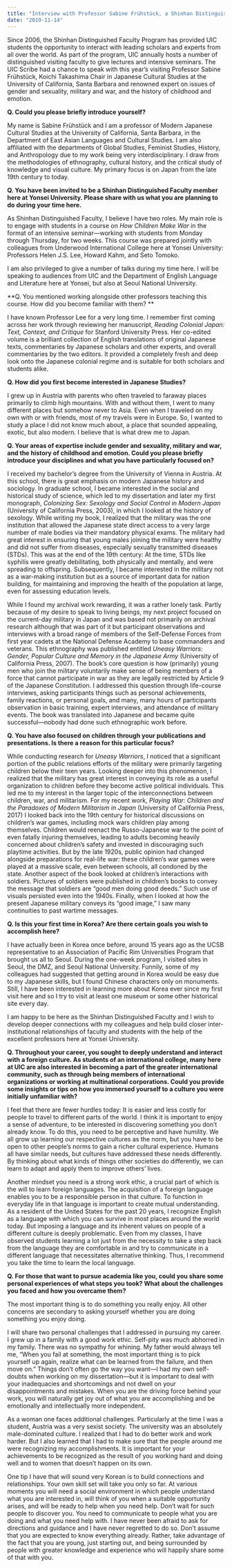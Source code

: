 ```yaml
---
title: "Interview with Professor Sabine Frühstück, a Shinhan Distinguished Faculty Member"
date: "2019-11-14"
---
```


Since 2006, the Shinhan Distinguished Faculty Program has provided UIC students the opportunity to interact with leading scholars and experts from all over the world. As part of the program, UIC annually hosts a number of distinguished visiting faculty to give lectures and intensive seminars. The UIC Scribe had a chance to speak with this year’s visiting Professor Sabine Frühstück, Koichi Takashima Chair in Japanese Cultural Studies at the University of California, Santa Barbara and renowned expert on issues of gender and sexuality, military and war, and the history of childhood and emotion. 

**Q. Could you please briefly introduce yourself?**

My name is Sabine Frühstück and I am a professor of Modern Japanese Cultural Studies at the University of California, Santa Barbara, in the Department of East Asian Languages and Cultural Studies. I am also affiliated with the departments of Global Studies, Feminist Studies, History, and Anthropology due to my work being very interdisciplinary. I draw from the methodologies of ethnography, cultural history, and the critical study of knowledge and visual culture. My primary focus is on Japan from the late 19th century to today. 

**Q. You have been invited to be a Shinhan Distinguished Faculty member here at Yonsei University. Please share with us what you are planning to do during your time here.**

As Shinhan Distinguished Faculty, I believe I have two roles. My main role is to engage with students in a course on _How Children Make War_ in the format of an intensive seminar—working with students from Monday through Thursday, for two weeks. This course was prepared jointly with colleagues from Underwood International College here at Yonsei University: Professors Helen J.S. Lee, Howard Kahm, and Seto Tomoko. 

I am also privileged to give a number of talks during my time here. I will be speaking to audiences from UIC and the Department of English Language and Literature here at Yonsei, but also at Seoul National University.

**Q. You mentioned working alongside other professors teaching this course. How did you become familiar with them? **

I have known Professor Lee for a very long time. I remember first coming across her work through reviewing her manuscript, _Reading Colonial Japan: Text, Context, and Critique_ for Stanford University Press. Her co-edited volume is a brilliant collection of English translations of original Japanese texts, commentaries by Japanese scholars and other experts, and overall commentaries by the two editors. It provided a completely fresh and deep look onto the Japanese colonial regime and is suitable for both scholars and students alike. 

**Q. How did you first become interested in Japanese Studies?**

I grew up in Austria with parents who often traveled to faraway places primarily to climb high mountains. With and without them, I went to many different places but somehow never to Asia. Even when I traveled on my own with or with friends, most of my travels were in Europe. So, I wanted to study a place I did not know much about, a place that sounded appealing, exotic, but also modern. I believe that is what drew me to Japan. 

**Q. Your areas of expertise include gender and sexuality, military and war, and the history of childhood and emotion. Could you please briefly introduce your disciplines and what you have particularly focused on?**

I received my bachelor’s degree from the University of Vienna in Austria. At this school, there is great emphasis on modern Japanese history and sociology. In graduate school, I became interested in the social and historical study of science, which led to my dissertation and later my first monograph, _Colonizing Sex: Sexology and Social Control in Modern Japan_ (University of California Press, 2003), in which I looked at the history of sexology. While writing my book, I realized that the military was the one institution that allowed the Japanese state direct access to a very large number of male bodies via their mandatory physical exams. The military had great interest in ensuring that young males joining the military were healthy and did not suffer from diseases, especially sexually transmitted diseases (STDs). This was at the end of the 19th century: At the time, STDs like syphilis were greatly debilitating, both physically and mentally, and were spreading to offspring. Subsequently, I became interested in the military not as a war-making institution but as a source of important data for nation building, for maintaining and improving the health of the population at large, even for assessing education levels.

While I found my archival work rewarding, it was a rather lonely task. Partly because of my desire to speak to living beings, my next project focused on the current-day military in Japan and was based not primarily on archival research although that was part of it but participant observations and interviews with a broad range of members of the Self-Defense Forces from first year cadets at the National Defense Academy to base commanders and veterans. This ethnography was published entitled _Uneasy Warriors: Gender, Popular Culture and Memory in the Japanese Army_ (University of California Press, 2007). The book’s core question is how (primarily) young men who join the military voluntarily make sense of being members of a force that cannot participate in war as they are legally restricted by Article 9 of the Japanese Constitution. I addressed this question through life-course interviews, asking participants things such as personal achievements, family reactions, or personal goals, and many, many hours of participants observation in basic training, expert interviews, and attendance of military events. The book was translated into Japanese and became quite successful—nobody had done such ethnographic work before. 

**Q. You have also focused on children through your publications and presentations. Is there a reason for this particular focus?**

While conducting research for _Uneasy Warriors_, I noticed that a significant portion of the public relations efforts of the military were primarily targeting children below their teen years. Looking deeper into this phenomenon, I realized that the military has great interest in conveying its role as a useful organization to children before they become active political individuals. This led me to my interest in the larger topic of the interconnections between children, war, and militarism. For my recent work, _Playing War: Children and the Paradoxes of Modern Militarism in Japan_ (University of California Press, 2017) I looked back into the 19th century for historical discussions on children’s war games, including mock wars children play among themselves. Children would reenact the Russo-Japanese war to the point of even fatally injuring themselves, leading to adults becoming heavily concerned about children’s safety and invested in discouraging such playtime activities. But by the late 1920s, public opinion had changed alongside preparations for real-life war: these children’s war games were played at a massive scale, even between schools, all condoned by the state. Another aspect of the book looked at children’s interactions with soldiers. Pictures of soldiers were published in children’s books to convey the message that soldiers are “good men doing good deeds.” Such use of visuals persisted even into the 1940s. Finally, when I looked at how the present Japanese military conveys its “good image,” I saw many continuities to past wartime messages. 

**Q. Is this your first time in Korea? Are there certain goals you wish to accomplish here?**

I have actually been in Korea once before, around 15 years ago as the UCSB representative to an Association of Pacific Rim Universities Program that brought us all to Seoul. During the one-week program, I visited sites in Seoul, the DMZ, and Seoul National University. Funnily, some of my colleagues had suggested that getting around in Korea would be easy due to my Japanese skills, but I found Chinese characters only on monuments. Still, I have been interested in learning more about Korea ever since my first visit here and so I try to visit at least one museum or some other historical site every day.

I am happy to be here as the Shinhan Distinguished Faculty and I wish to develop deeper connections with my colleagues and help build closer inter-institutional relationships of faculty and students with the help of the excellent professors here at Yonsei University.

**Q. Throughout your career, you sought to deeply understand and interact with a foreign culture. As students of an international college, many here at UIC are also interested in becoming a part of the greater international community, such as through being members of international organizations or working at multinational corporations. Could you provide some insights or tips on how you immersed yourself to a culture you were initially unfamiliar with?**

I feel that there are fewer hurdles today: It is easier and less costly for people to travel to different parts of the world. I think it is important to enjoy a sense of adventure, to be interested in discovering something you don’t already know. To do this, you need to be perceptive and have humility. We all grow up learning our respective cultures as the norm, but you have to be open to other people’s norms to gain a richer cultural experience. Humans all have similar needs, but cultures have addressed these needs differently. By thinking about what kinds of things other societies do differently, we can learn to adapt and apply them to improve others’ lives. 

Another mindset you need is a strong work ethic, a crucial part of which is the will to learn foreign languages. The acquisition of a foreign language enables you to be a responsible person in that culture. To function in everyday life in that language is important to create mutual understanding. As a resident of the United States for the past 20 years, I recognize English as a language with which you can survive in most places around the world today. But imposing a language and its inherent values on people of a different culture is deeply problematic. Even from my classes, I have observed students learning a lot just from the necessity to take a step back from the language they are comfortable in and try to communicate in a different language that necessitates alternative thinking. Thus, I recommend you take the time to learn the local language.

**Q. For those that want to pursue academia like you, could you share some personal experiences of what steps you took? What about the challenges you faced and how you overcame them?**

The most important thing is to do something you really enjoy. All other concerns are secondary to asking yourself whether you are doing something you enjoy doing.

I will share two personal challenges that I addressed in pursuing my career. I grew up in a family with a good work ethic. Self-pity was much abhorred in my family. There was no sympathy for whining. My father would always tell me, “When you fail at something, the most important thing is to pick yourself up again, realize what can be learned from the failure, and then move on.” Things don’t often go the way you want—I had my own self-doubts when working on my dissertation—but it is important to deal with your inadequacies and shortcomings and not dwell on your disappointments and mistakes. When you are the driving force behind your work, you will naturally get joy out of what you are accomplishing and be emotionally and intellectually more independent.

As a woman one faces additional challenges. Particularly at the time I was a student, Austria was a very sexist society. The university was an absolutely male-dominated culture. I realized that I had to do better work and work harder. But I also learned that I had to make sure that the people around me were recognizing my accomplishments. It is important for your achievements to be recognized as the result of you working hard and doing well and to women that doesn’t happen on its own. 

One tip I have that will sound very Korean is to build connections and relationships. Your own skill set will take you only so far. At various moments you will need a social environment in which people understand what you are interested in, will think of you when a suitable opportunity arises, and will be ready to help when you need help. Don’t wait for such people to discover you. You need to communicate to people what you are doing and what you need help with. I have never been afraid to ask for directions and guidance and I have never regretted to do so. Don’t assume that you are expected to know everything already. Rather, take advantage of the fact that you are young, just starting out, and being surrounded by people with greater knowledge and experience who will happily share some of that with you.
